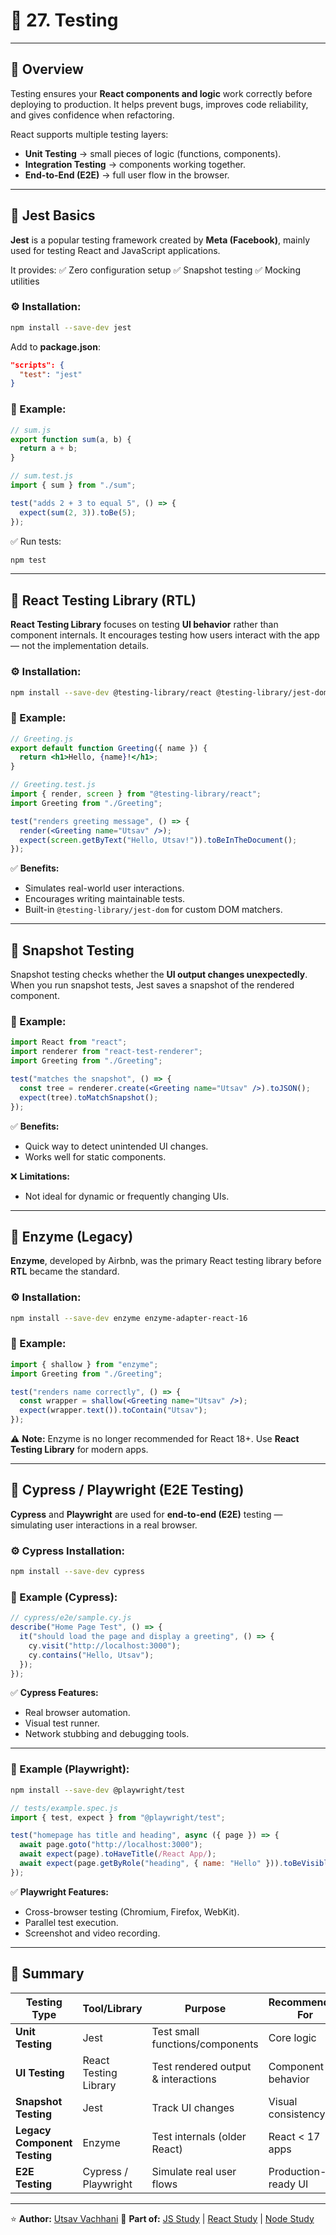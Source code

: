 # 🧪 27. Testing

---

## 📘 Overview

Testing ensures your **React components and logic** work correctly before deploying to production.
It helps prevent bugs, improves code reliability, and gives confidence when refactoring.

React supports multiple testing layers:

* **Unit Testing** → small pieces of logic (functions, components).
* **Integration Testing** → components working together.
* **End-to-End (E2E)** → full user flow in the browser.

---

## 🔹 Jest Basics

**Jest** is a popular testing framework created by **Meta (Facebook)**, mainly used for testing React and JavaScript applications.

It provides:
✅ Zero configuration setup
✅ Snapshot testing
✅ Mocking utilities

### ⚙️ Installation:

```bash
npm install --save-dev jest
```

Add to **package.json**:

```json
"scripts": {
  "test": "jest"
}
```

### 🧩 Example:

```jsx
// sum.js
export function sum(a, b) {
  return a + b;
}
```

```jsx
// sum.test.js
import { sum } from "./sum";

test("adds 2 + 3 to equal 5", () => {
  expect(sum(2, 3)).toBe(5);
});
```

✅ Run tests:

```bash
npm test
```

---

## 🔹 React Testing Library (RTL)

**React Testing Library** focuses on testing **UI behavior** rather than component internals.
It encourages testing how users interact with the app — not the implementation details.

### ⚙️ Installation:

```bash
npm install --save-dev @testing-library/react @testing-library/jest-dom
```

### 🧩 Example:

```jsx
// Greeting.js
export default function Greeting({ name }) {
  return <h1>Hello, {name}!</h1>;
}
```

```jsx
// Greeting.test.js
import { render, screen } from "@testing-library/react";
import Greeting from "./Greeting";

test("renders greeting message", () => {
  render(<Greeting name="Utsav" />);
  expect(screen.getByText("Hello, Utsav!")).toBeInTheDocument();
});
```

✅ **Benefits:**

* Simulates real-world user interactions.
* Encourages writing maintainable tests.
* Built-in `@testing-library/jest-dom` for custom DOM matchers.

---

## 🔹 Snapshot Testing

Snapshot testing checks whether the **UI output changes unexpectedly**.
When you run snapshot tests, Jest saves a snapshot of the rendered component.

### 🧩 Example:

```jsx
import React from "react";
import renderer from "react-test-renderer";
import Greeting from "./Greeting";

test("matches the snapshot", () => {
  const tree = renderer.create(<Greeting name="Utsav" />).toJSON();
  expect(tree).toMatchSnapshot();
});
```

✅ **Benefits:**

* Quick way to detect unintended UI changes.
* Works well for static components.

❌ **Limitations:**

* Not ideal for dynamic or frequently changing UIs.

---

## 🔹 Enzyme (Legacy)

**Enzyme**, developed by Airbnb, was the primary React testing library before **RTL** became the standard.

### ⚙️ Installation:

```bash
npm install --save-dev enzyme enzyme-adapter-react-16
```

### 🧩 Example:

```jsx
import { shallow } from "enzyme";
import Greeting from "./Greeting";

test("renders name correctly", () => {
  const wrapper = shallow(<Greeting name="Utsav" />);
  expect(wrapper.text()).toContain("Utsav");
});
```

⚠️ **Note:** Enzyme is no longer recommended for React 18+.
Use **React Testing Library** for modern apps.

---

## 🔹 Cypress / Playwright (E2E Testing)

**Cypress** and **Playwright** are used for **end-to-end (E2E)** testing — simulating user interactions in a real browser.

### ⚙️ Cypress Installation:

```bash
npm install --save-dev cypress
```

### 🧩 Example (Cypress):

```js
// cypress/e2e/sample.cy.js
describe("Home Page Test", () => {
  it("should load the page and display a greeting", () => {
    cy.visit("http://localhost:3000");
    cy.contains("Hello, Utsav");
  });
});
```

✅ **Cypress Features:**

* Real browser automation.
* Visual test runner.
* Network stubbing and debugging tools.

---

### 🧩 Example (Playwright):

```bash
npm install --save-dev @playwright/test
```

```js
// tests/example.spec.js
import { test, expect } from "@playwright/test";

test("homepage has title and heading", async ({ page }) => {
  await page.goto("http://localhost:3000");
  await expect(page).toHaveTitle(/React App/);
  await expect(page.getByRole("heading", { name: "Hello" })).toBeVisible();
});
```

✅ **Playwright Features:**

* Cross-browser testing (Chromium, Firefox, WebKit).
* Parallel test execution.
* Screenshot and video recording.

---

## 🧠 Summary

| **Testing Type**             | **Tool/Library**      | **Purpose**                         | **Recommended For** |
| ---------------------------- | --------------------- | ----------------------------------- | ------------------- |
| **Unit Testing**             | Jest                  | Test small functions/components     | Core logic          |
| **UI Testing**               | React Testing Library | Test rendered output & interactions | Component behavior  |
| **Snapshot Testing**         | Jest                  | Track UI changes                    | Visual consistency  |
| **Legacy Component Testing** | Enzyme                | Test internals (older React)        | React < 17 apps     |
| **E2E Testing**              | Cypress / Playwright  | Simulate real user flows            | Production-ready UI |

---

⭐ **Author:** [Utsav Vachhani](https://github.com/utsavvachhani)
📘 **Part of:** [JS Study](../../../JS-STUDY/) | [React Study](../../../REACT-STUDY/) | [Node Study](../../../NODE-STUDY/)
